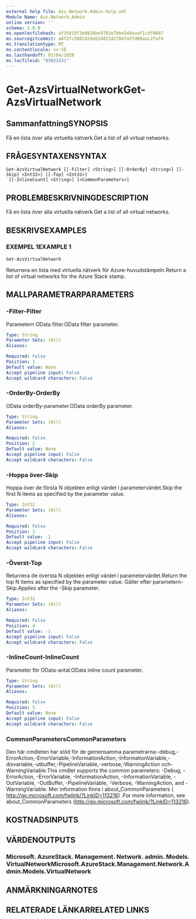 ```yaml
---
external help file: Azs.Network.Admin-help.xml
Module Name: Azs.Network.Admin
online version: ''
schema: 2.0.0
ms.openlocfilehash: af35419f3e0b28be9782e7bbe5d4eaaf1cdf0807
ms.sourcegitcommit: a6f2fc500242de6248224278d743fd09aac2fafd
ms.translationtype: MT
ms.contentlocale: sv-SE
ms.lasthandoff: 03/04/2020
ms.locfileid: "93921531"
---
```

# <span data-ttu-id="58330-101">Get-AzsVirtualNetwork</span><span class="sxs-lookup"><span data-stu-id="58330-101">Get-AzsVirtualNetwork</span></span>

## <span data-ttu-id="58330-102">Sammanfattning</span><span class="sxs-lookup"><span data-stu-id="58330-102">SYNOPSIS</span></span>
<span data-ttu-id="58330-103">Få en lista över alla virtuella nätverk.</span><span class="sxs-lookup"><span data-stu-id="58330-103">Get a list of all virtual networks.</span></span>

## <span data-ttu-id="58330-104">FRÅGESYNTAXEN</span><span class="sxs-lookup"><span data-stu-id="58330-104">SYNTAX</span></span>

```
Get-AzsVirtualNetwork [[-Filter] <String>] [[-OrderBy] <String>] [[-Skip] <Int32>] [[-Top] <Int32>]
 [[-InlineCount] <String>] [<CommonParameters>]
```

## <span data-ttu-id="58330-105">PROBLEMBESKRIVNING</span><span class="sxs-lookup"><span data-stu-id="58330-105">DESCRIPTION</span></span>
<span data-ttu-id="58330-106">Få en lista över alla virtuella nätverk.</span><span class="sxs-lookup"><span data-stu-id="58330-106">Get a list of all virtual networks.</span></span>

## <span data-ttu-id="58330-107">BESKRIVS</span><span class="sxs-lookup"><span data-stu-id="58330-107">EXAMPLES</span></span>

### <span data-ttu-id="58330-108">EXEMPEL 1</span><span class="sxs-lookup"><span data-stu-id="58330-108">EXAMPLE 1</span></span>
```
Get-AzsVirtualNetwork
```

<span data-ttu-id="58330-109">Returnera en lista med virtuella nätverk för Azure-huvudstämpeln.</span><span class="sxs-lookup"><span data-stu-id="58330-109">Return a list of virtual networks for the Azure Stack stamp.</span></span>

## <span data-ttu-id="58330-110">MALLPARAMETRAR</span><span class="sxs-lookup"><span data-stu-id="58330-110">PARAMETERS</span></span>

### <span data-ttu-id="58330-111">-Filter</span><span class="sxs-lookup"><span data-stu-id="58330-111">-Filter</span></span>
<span data-ttu-id="58330-112">Parametern OData filter.</span><span class="sxs-lookup"><span data-stu-id="58330-112">OData filter parameter.</span></span>

```yaml
Type: String
Parameter Sets: (All)
Aliases:

Required: False
Position: 1
Default value: None
Accept pipeline input: False
Accept wildcard characters: False
```

### <span data-ttu-id="58330-113">-OrderBy</span><span class="sxs-lookup"><span data-stu-id="58330-113">-OrderBy</span></span>
<span data-ttu-id="58330-114">OData orderBy-parameter.</span><span class="sxs-lookup"><span data-stu-id="58330-114">OData orderBy parameter.</span></span>

```yaml
Type: String
Parameter Sets: (All)
Aliases:

Required: False
Position: 2
Default value: None
Accept pipeline input: False
Accept wildcard characters: False
```

### <span data-ttu-id="58330-115">-Hoppa över</span><span class="sxs-lookup"><span data-stu-id="58330-115">-Skip</span></span>
<span data-ttu-id="58330-116">Hoppa över de första N objekten enligt värdet i parametervärdet.</span><span class="sxs-lookup"><span data-stu-id="58330-116">Skip the first N items as specified by the parameter value.</span></span>

```yaml
Type: Int32
Parameter Sets: (All)
Aliases:

Required: False
Position: 3
Default value: -1
Accept pipeline input: False
Accept wildcard characters: False
```

### <span data-ttu-id="58330-117">-Överst</span><span class="sxs-lookup"><span data-stu-id="58330-117">-Top</span></span>
<span data-ttu-id="58330-118">Returnera de översta N objekten enligt värdet i parametervärdet.</span><span class="sxs-lookup"><span data-stu-id="58330-118">Return the top N items as specified by the parameter value.</span></span>
<span data-ttu-id="58330-119">Gäller efter parametern-Skip.</span><span class="sxs-lookup"><span data-stu-id="58330-119">Applies after the -Skip parameter.</span></span>

```yaml
Type: Int32
Parameter Sets: (All)
Aliases:

Required: False
Position: 4
Default value: -1
Accept pipeline input: False
Accept wildcard characters: False
```

### <span data-ttu-id="58330-120">-InlineCount</span><span class="sxs-lookup"><span data-stu-id="58330-120">-InlineCount</span></span>
<span data-ttu-id="58330-121">Parameter för OData-antal.</span><span class="sxs-lookup"><span data-stu-id="58330-121">OData inline count parameter.</span></span>

```yaml
Type: String
Parameter Sets: (All)
Aliases:

Required: False
Position: 5
Default value: None
Accept pipeline input: False
Accept wildcard characters: False
```

### <span data-ttu-id="58330-122">CommonParameters</span><span class="sxs-lookup"><span data-stu-id="58330-122">CommonParameters</span></span>
<span data-ttu-id="58330-123">Den här cmdleten har stöd för de gemensamma parametrarna:-debug,-ErrorAction,-ErrorVariable,-InformationAction,-InformationVariable,-disvariable,-utbuffer,-PipelineVariable,-verbose,-WarningAction och-WarningVariable.</span><span class="sxs-lookup"><span data-stu-id="58330-123">This cmdlet supports the common parameters: -Debug, -ErrorAction, -ErrorVariable, -InformationAction, -InformationVariable, -OutVariable, -OutBuffer, -PipelineVariable, -Verbose, -WarningAction, and -WarningVariable.</span></span> <span data-ttu-id="58330-124">Mer information finns i about_CommonParameters ( http://go.microsoft.com/fwlink/?LinkID=113216) .</span><span class="sxs-lookup"><span data-stu-id="58330-124">For more information, see about_CommonParameters (http://go.microsoft.com/fwlink/?LinkID=113216).</span></span>

## <span data-ttu-id="58330-125">KOSTNADS</span><span class="sxs-lookup"><span data-stu-id="58330-125">INPUTS</span></span>

## <span data-ttu-id="58330-126">VÄRDEN</span><span class="sxs-lookup"><span data-stu-id="58330-126">OUTPUTS</span></span>

### <span data-ttu-id="58330-127">Microsoft. AzureStack. Management. Network. admin. Models. VirtualNetwork</span><span class="sxs-lookup"><span data-stu-id="58330-127">Microsoft.AzureStack.Management.Network.Admin.Models.VirtualNetwork</span></span>

## <span data-ttu-id="58330-128">ANMÄRKNINGAR</span><span class="sxs-lookup"><span data-stu-id="58330-128">NOTES</span></span>

## <span data-ttu-id="58330-129">RELATERADE LÄNKAR</span><span class="sxs-lookup"><span data-stu-id="58330-129">RELATED LINKS</span></span>
